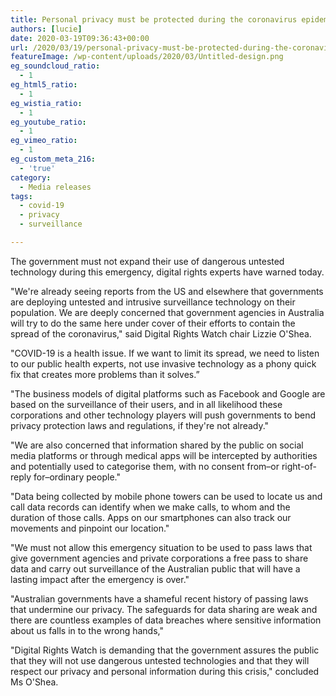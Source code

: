 ```yaml
---
title: Personal privacy must be protected during the coronavirus epidemic
authors: [lucie]
date: 2020-03-19T09:36:43+00:00
url: /2020/03/19/personal-privacy-must-be-protected-during-the-coronavirus-epidemic/
featureImage: /wp-content/uploads/2020/03/Untitled-design.png
eg_soundcloud_ratio:
  - 1
eg_html5_ratio:
  - 1
eg_wistia_ratio:
  - 1
eg_youtube_ratio:
  - 1
eg_vimeo_ratio:
  - 1
eg_custom_meta_216:
  - 'true'
category:
  - Media releases
tags:
  - covid-19
  - privacy
  - surveillance

---
```

The government must not expand their use of dangerous untested technology during this emergency, digital rights experts have warned today.

"We're already seeing reports from the US and elsewhere that governments are deploying untested and intrusive surveillance technology on their population. We are deeply concerned that government agencies in Australia will try to do the same here under cover of their efforts to contain the spread of the coronavirus," said Digital Rights Watch chair Lizzie O'Shea.

"COVID-19 is a health issue. If we want to limit its spread, we need to listen to our public health experts, not use invasive technology as a phony quick fix that creates more problems than it solves.&#8221;

"The business models of digital platforms such as Facebook and Google are based on the surveillance of their users, and in all likelihood these corporations and other technology players will push governments to bend privacy protection laws and regulations, if they're not already."

"We are also concerned that information shared by the public on social media platforms or through medical apps will be intercepted by authorities and potentially used to categorise them, with no consent from&#8211;or right-of-reply for&#8211;ordinary people."

"Data being collected by mobile phone towers can be used to locate us and call data records can identify when we make calls, to whom and the duration of those calls. Apps on our smartphones can also track our movements and pinpoint our location."

"We must not allow this emergency situation to be used to pass laws that give government agencies and private corporations a free pass to share data and carry out surveillance of the Australian public that will have a lasting impact after the emergency is over."

"Australian governments have a shameful recent history of passing laws that undermine our privacy. The safeguards for data sharing are weak and there are countless examples of data breaches where sensitive information about us falls in to the wrong hands,"

"Digital Rights Watch is demanding that the government assures the public that they will not use dangerous untested technologies and that they will respect our privacy and personal information during this crisis," concluded Ms O'Shea.
